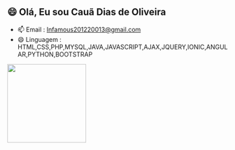 <h2>😄 Olá, Eu sou Cauã Dias de Oliveira</h2>


- 📫 Email : Infamous201220013@gmail.com
- 😄 Linguagem : HTML,CSS,PHP,MYSQL,JAVA,JAVASCRIPT,AJAX,JQUERY,IONIC,ANGULAR,PYTHON,BOOTSTRAP

<div align="left">
  <a href="https://github.com/rafaballerini">
  <img height="180em" src="https://github-readme-stats.vercel.app/api?username=CauaTech&show_icons=true&theme=dark&include_all_commits=true&count_private=true"/>
</div>
